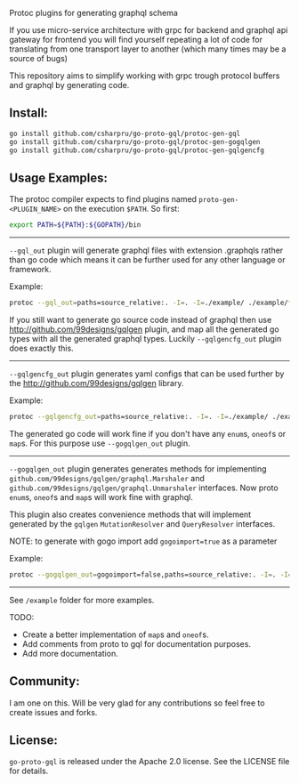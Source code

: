 Protoc plugins for generating graphql schema

If you use micro-service architecture with grpc for backend and graphql api gateway for frontend you will find yourself
repeating a lot of code for translating from one transport layer to another (which many times may be a source of bugs)

This repository aims to simplify working with grpc trough protocol buffers and graphql by generating code.

Install:
-

```sh
go install github.com/csharpru/go-proto-gql/protoc-gen-gql
go install github.com/csharpru/go-proto-gql/protoc-gen-gogqlgen
go install github.com/csharpru/go-proto-gql/protoc-gen-gqlgencfg
```

Usage Examples:
-
The protoc compiler expects to find plugins named `proto-gen-<PLUGIN_NAME>` on the execution `$PATH`. So first:

```sh
export PATH=${PATH}:${GOPATH}/bin
```

---
`--gql_out` plugin will generate graphql files with extension .graphqls 
rather than go code which means it can be further used for any other language or framework.

Example: 
```sh
protoc --gql_out=paths=source_relative:. -I=. -I=./example/ ./example/*.proto
```

If you still want to generate go source code instead of graphql then use 
http://github.com/99designs/gqlgen plugin, and map all the generated go types with all the generated graphql types. 
Luckily `--gqlgencfg_out` plugin does exactly this. 

---
`--gqlgencfg_out` plugin generates yaml configs that can be used further by the http://github.com/99designs/gqlgen library.

Example: 
```sh
protoc --gqlgencfg_out=paths=source_relative:. -I=. -I=./example/ ./example/*.proto
```

The generated go code will work fine if you don't have any `enum`s, `oneof`s or `map`s. For this purpose use `--gogqlgen_out` plugin.

---
`--gogqlgen_out` plugin generates generates methods for implementing
`github.com/99designs/gqlgen/graphql.Marshaler` and `github.com/99designs/gqlgen/graphql.Unmarshaler` interfaces. Now proto `enum`s, `oneof`s and `map`s will work fine with graphql. 

This plugin also creates convenience methods that will implement generated by the `gqlgen` `MutationResolver` and `QueryResolver` interfaces.

NOTE: to generate with gogo import add `gogoimport=true` as a parameter

Example:
```sh
protoc --gogqlgen_out=gogoimport=false,paths=source_relative:. -I=. -I=./example/ ./example/*.proto
``` 

---
See `/example` folder for more examples.

TODO:
- Create a better implementation of `map`s and `oneof`s.
- Add comments from proto to gql for documentation purposes.
- Add more documentation.

## Community:
I am one on this. Will be very glad for any contributions so feel free to create issues and forks.

## License:

`go-proto-gql` is released under the Apache 2.0 license. See the LICENSE file for details.
